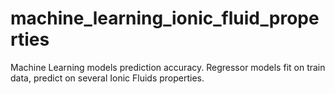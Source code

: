 # machine_learning_ionic_fluid_properties
 Machine Learning models prediction accuracy. Regressor models fit on train data, predict on several Ionic Fluids properties. 
